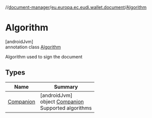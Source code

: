 //[document-manager](../../../index.md)/[eu.europa.ec.eudi.wallet.document](../index.md)/[Algorithm](index.md)

# Algorithm

[androidJvm]\
annotation class [Algorithm](index.md)

Algorithm used to sign the document

## Types

| Name                             | Summary                                                                         |
|----------------------------------|---------------------------------------------------------------------------------|
| [Companion](-companion/index.md) | [androidJvm]<br>object [Companion](-companion/index.md)<br>Supported algorithms |
